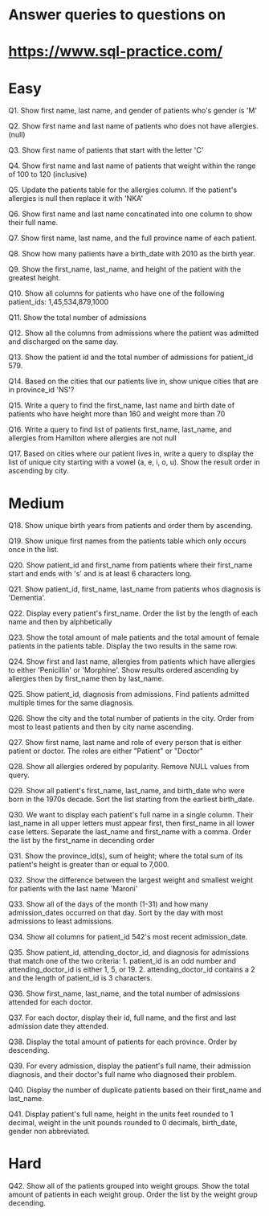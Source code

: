 # Answer queries to questions on 

# https://www.sql-practice.com/

# Easy

Q1. Show first name, last name, and gender of patients who's gender is 'M'

Q2. Show first name and last name of patients who does not have allergies. (null)

Q3. Show first name of patients that start with the letter 'C'

Q4. Show first name and last name of patients that weight within the range of 100 to 120 (inclusive)

Q5. Update the patients table for the allergies column. If the patient's allergies is null then replace it with 'NKA'

Q6. Show first name and last name concatinated into one column to show their full name.

Q7. Show first name, last name, and the full province name of each patient.

Q8. Show how many patients have a birth_date with 2010 as the birth year.

Q9. Show the first_name, last_name, and height of the patient with the greatest height.

Q10. Show all columns for patients who have one of the following patient_ids: 1,45,534,879,1000

Q11. Show the total number of admissions

Q12. Show all the columns from admissions where the patient was admitted and discharged on the same day.

Q13. Show the patient id and the total number of admissions for patient_id 579.

Q14. Based on the cities that our patients live in, show unique cities that are in province_id 'NS'?

Q15. Write a query to find the first_name, last name and birth date of patients who have height more than 160 and weight more than 70

Q16. Write a query to find list of patients first_name, last_name, and allergies from Hamilton where allergies are not null

Q17. Based on cities where our patient lives in, write a query to display the list of unique city starting with a vowel (a, e, i, o, u). Show the result order in ascending by city.


# Medium

Q18. Show unique birth years from patients and order them by ascending.

Q19. Show unique first names from the patients table which only occurs once in the list.

Q20. Show patient_id and first_name from patients where their first_name start and ends with 's' and is at least 6 characters long.

Q21. Show patient_id, first_name, last_name from patients whos diagnosis is 'Dementia'.

Q22. Display every patient's first_name. Order the list by the length of each name and then by alphbetically

Q23. Show the total amount of male patients and the total amount of female patients in the patients table. Display the two results in the same row.

Q24. Show first and last name, allergies from patients which have allergies to either 'Penicillin' or 'Morphine'. Show results ordered ascending by allergies then by first_name then by last_name.

Q25. Show patient_id, diagnosis from admissions. Find patients admitted multiple times for the same diagnosis.

Q26. Show the city and the total number of patients in the city. Order from most to least patients and then by city name ascending.

Q27. Show first name, last name and role of every person that is either patient or doctor. The roles are either "Patient" or "Doctor"

Q28. Show all allergies ordered by popularity. Remove NULL values from query.

Q29. Show all patient's first_name, last_name, and birth_date who were born in the 1970s decade. Sort the list starting from the earliest birth_date.

Q30. We want to display each patient's full name in a single column. Their last_name in all upper letters must appear first, then first_name in all lower case letters. Separate the last_name and first_name with a comma. Order the list by the first_name in decending order

Q31. Show the province_id(s), sum of height; where the total sum of its patient's height is greater than or equal to 7,000.

Q32. Show the difference between the largest weight and smallest weight for patients with the last name 'Maroni'

Q33. Show all of the days of the month (1-31) and how many admission_dates occurred on that day. Sort by the day with most admissions to least admissions.

Q34. Show all columns for patient_id 542's most recent admission_date.

Q35. Show patient_id, attending_doctor_id, and diagnosis for admissions that match one of the two criteria:
    1. patient_id is an odd number and attending_doctor_id is either 1, 5, or 19.
    2. attending_doctor_id contains a 2 and the length of patient_id is 3 characters.

Q36. Show first_name, last_name, and the total number of admissions attended for each doctor.

Q37. For each doctor, display their id, full name, and the first and last admission date they attended.

Q38. Display the total amount of patients for each province. Order by descending.

Q39. For every admission, display the patient's full name, their admission diagnosis, and their doctor's full name who diagnosed their problem.

Q40. Display the number of duplicate patients based on their first_name and last_name.

Q41. Display patient's full name, height in the units feet rounded to 1 decimal, weight in the unit pounds rounded to 0 decimals, birth_date, gender non abbreviated.

# Hard

Q42. Show all of the patients grouped into weight groups. Show the total amount of patients in each weight group. Order the list by the weight group decending.